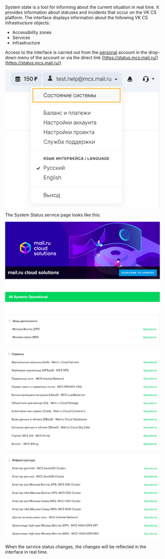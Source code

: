 System state is a tool for informing about the current situation in real time. It provides information about statuses and incidents that occur on the VK CS platform. The interface displays information about the following VK CS infrastructure objects:

- Accessibility zones
- Services
- Infrastructure

Access to the interface is carried out from the [personal](https://mcs.mail.ru/app/main/) account in the drop-down menu of the account or via the direct link [https://status.mcs.mail.ru/](https://status.mcs.mail.ru/)

![](./assets/1595719457730-1595719457730.png)

The System Status service page looks like this:

![](./assets/1595719638311-1595719638311.png)

![](./assets/1595719685461-1595719685461.png)

![](./assets/1595719707243-1595719707243.png)

When the service status changes, the changes will be reflected in the interface in real time.
